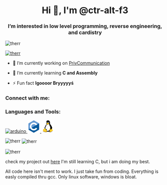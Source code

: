 <h1 align="center">Hi 👋, I'm @ctr-alt-f3</h1>
<h3 align="center">I’m interested in low level programming, reverse engineering, and cardistry</h3>

<p align="left"> <img src="https://komarev.com/ghpvc/?username=therr&label=Profile%20views&color=0e75b6&style=flat" alt="therr" /> </p>

<p align="left"> <a href="https://github.com/ryo-ma/github-profile-trophy"><img src="https://github-profile-trophy.vercel.app/?username=therr" alt="therr" /></a> </p>

- 🔭 I’m currently working on [PrivCommunication](https://github.com/ctr-alt-f3/PrivCommunication)

- 🌱 I’m currently learning **C and Assembly**

- ⚡ Fun fact **Igoooor Bryyyyyś**

<h3 align="left">Connect with me:</h3>
<p align="left">
</p>

<h3 align="left">Languages and Tools:</h3>
<p align="left"> <a href="https://www.arduino.cc/" target="_blank" rel="noreferrer"> <img src="https://cdn.worldvectorlogo.com/logos/arduino-1.svg" alt="arduino" width="40" height="40"/> </a> <a href="https://www.cprogramming.com/" target="_blank" rel="noreferrer"> <img src="https://raw.githubusercontent.com/devicons/devicon/master/icons/c/c-original.svg" alt="c" width="40" height="40"/> </a> <a href="https://www.linux.org/" target="_blank" rel="noreferrer"> <img src="https://raw.githubusercontent.com/devicons/devicon/master/icons/linux/linux-original.svg" alt="linux" width="40" height="40"/> </a> </p>

<p><img align="left" src="https://github-readme-stats.vercel.app/api/top-langs?username=therr&show_icons=true&locale=en&layout=compact" alt="therr" /></p>

<p>&nbsp;<img align="center" src="https://github-readme-stats.vercel.app/api?username=therr&show_icons=true&locale=en" alt="therr" /></p>

<p><img align="center" src="https://github-readme-streak-stats.herokuapp.com/?user=therr&" alt="therr" /></p>


check my project out [here](https://github.com/ctr-alt-f3/PrivCommunication)
I'm still learning C, but i am doing my best.


All code here isn't ment to work. I just take fun from coding. Everything is easly compiled thru gcc. Only linux software, windows is bloat.  


  
